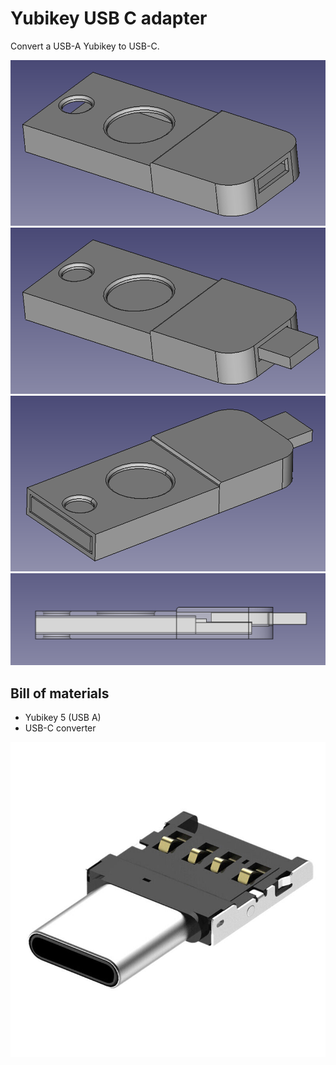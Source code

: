 # Yubikey USB C adapter

Convert a USB-A Yubikey to USB-C.

![front.png](pictures/front.png)
![frontWithMock.png](pictures/frontWithMock.png)
![backWithMock.png](pictures/backWithMock.png)
![sideSeeThroughWithMock.png](pictures/sideSeeThroughWithMock.png)

## Bill of materials

- Yubikey 5 (USB A)
- USB-C converter

![USB-C-Converter.jpg](pictures/USB-C-Converter.jpg)
